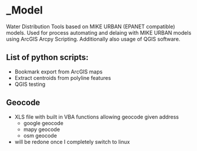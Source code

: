 # _Model
Water Distribution Tools based on MIKE URBAN (EPANET compatible) models. Used for process automating and delaing with MIKE URBAN models using ArcGIS Arcpy Scripting. Additionally also usage of QGIS software.

## List of python scripts:
- Bookmark export from ArcGIS maps
- Extract centroids from polyline features
- QGIS testing

## Geocode
- XLS file with built in VBA functions allowing geocode given address
  - google geocode
  - mapy geocode
  - osm geocode
- will be redone once I completely switch to linux
